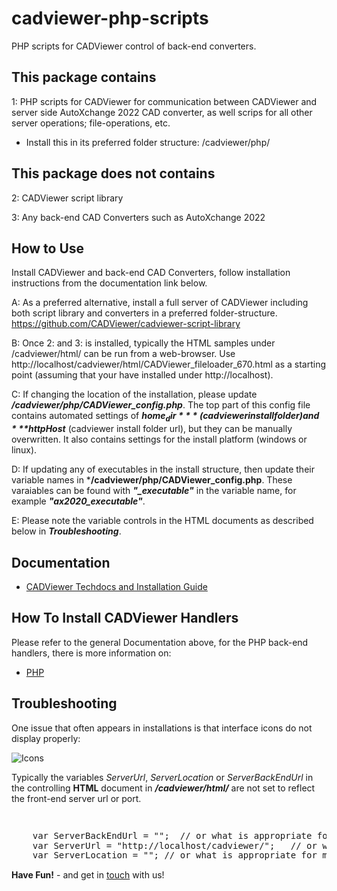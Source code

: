 # cadviewer-php-scripts

PHP scripts for CADViewer control of back-end converters.


## This package contains

1: PHP scripts for CADViewer for communication between CADViewer and server side AutoXchange 2022 CAD converter, as well scrips for all other server operations; file-operations, etc. 
- Install this in its preferred folder structure:  /cadviewer/php/

## This package does not contains

2: CADViewer script library

3: Any back-end CAD Converters such as AutoXchange 2022


## How to Use

Install CADViewer and back-end CAD Converters, follow installation instructions from the documentation link below.

A: As a preferred alternative, install a full server of CADViewer including both script library and converters in a preferred folder-structure. https://github.com/CADViewer/cadviewer-script-library

B: Once 2: and 3: is installed, typically the HTML samples under /cadviewer/html/ can be run from a web-browser. Use http://localhost/cadviewer/html/CADViewer_fileloader_670.html as a starting point (assuming that your have installed under http://localhost).


C: If changing the location of the installation, please update ***/cadviewer/php/CADViewer_config.php***. The top part of this config file contains automated settings of ***$home_dir*** (cadviewer install folder) and ***$httpHost*** (cadviewer install folder url), but they can be manually overwritten. It also contains settings for the install platform (windows or linux). 

D: If updating any of executables in the install structure, then update their variable names in  ***/cadviewer/php/CADViewer_config.php**. These varaiables can be found with ***"_executable"*** in the variable name, for example ***"ax2020_executable"***. 

E: Please note the variable controls in the HTML documents as described below in ***Troubleshooting***.




## Documentation 

-   [CADViewer Techdocs and Installation Guide](https://cadviewer.com/cadviewertechdocs/download)



## How To Install CADViewer Handlers

Please refer to the general Documentation above, for the PHP back-end handlers, there is more information on:  

- [PHP](https://cadviewer.com/cadviewertechdocs/handlers/php/)



 
 ## Troubleshooting

One issue that often appears in installations is that interface icons do not display properly:

![Icons](https://cadviewer.com/cadviewertechdocs/images/missing_icons.png "Icons missing")

Typically the variables *ServerUrl*, *ServerLocation* or *ServerBackEndUrl* in the controlling **HTML**  document in ***/cadviewer/html/*** are not set to reflect the front-end server url or port.

<pre style="line-height: 110%">


    var ServerBackEndUrl = "";  // or what is appropriate for my server; used for NodeJS server only
    var ServerUrl = "http://localhost/cadviewer/";   // or what is appropriate for my server
    var ServerLocation = ""; // or what is appropriate for my server
</pre>

 
 
**Have Fun!**  - and get in [touch](mailto:developer@tailormade.com)  with us!

